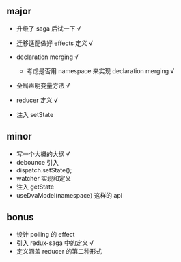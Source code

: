 ## major
- 升级了 saga 后试一下 √
- 迁移适配做好 effects 定义 √
- declaration merging ️√
  - 考虑是否用 namespace 来实现 declaration merging √
- 全局声明变量方法 √

- reducer 定义 √
- 注入 setState


## minor
- 写一个大概的大纲 √
- debounce 引入
- dispatch.setState();
- watcher 实现和定义
- 注入 getState
- useDvaModel(namespace) 这样的 api

## bonus
- 设计 polling 的 effect
- 引入 redux-saga 中的定义 √
- 定义涵盖 reducer 的第二种形式
